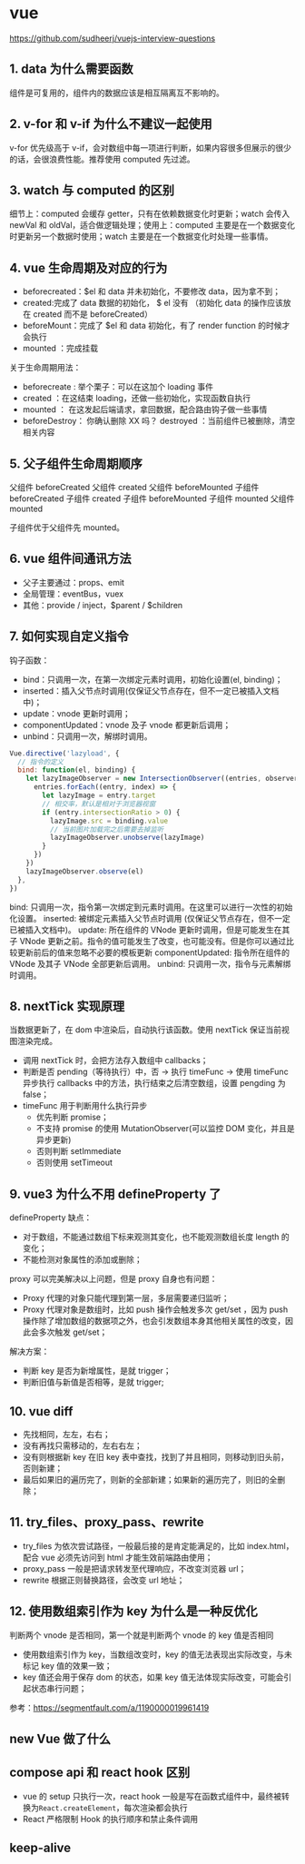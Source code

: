 # vue

https://github.com/sudheerj/vuejs-interview-questions

## 1. data 为什么需要函数

组件是可复用的，组件内的数据应该是相互隔离互不影响的。

## 2. v-for 和 v-if 为什么不建议一起使用

v-for 优先级高于 v-if，会对数组中每一项进行判断，如果内容很多但展示的很少的话，会很浪费性能。推荐使用 computed 先过滤。

## 3. watch 与 computed 的区别

细节上：computed 会缓存 getter，只有在依赖数据变化时更新；watch 会传入 newVal 和 oldVal，适合做逻辑处理；使用上：computed 主要是在一个数据变化时更新另一个数据时使用；watch 主要是在一个数据变化时处理一些事情。

## 4. vue 生命周期及对应的行为

- beforecreated：\$el 和 data 并未初始化，不要修改 data，因为拿不到；
- created:完成了 data 数据的初始化， \$ el 没有 （初始化 data 的操作应该放在 created 而不是 beforeCreated）
- beforeMount：完成了 \$el 和 data 初始化，有了 render function 的时候才会执行
- mounted ：完成挂载

关于生命周期用法：

- beforecreate : 举个栗子：可以在这加个 loading 事件
- created ：在这结束 loading，还做一些初始化，实现函数自执行
- mounted ： 在这发起后端请求，拿回数据，配合路由钩子做一些事情
- beforeDestroy： 你确认删除 XX 吗？ destroyed ：当前组件已被删除，清空相关内容

## 5. 父子组件生命周期顺序

父组件 beforeCreated 父组件 created 父组件 beforeMounted 子组件 beforeCreated 子组件 created 子组件 beforeMounted 子组件 mounted 父组件 mounted

子组件优于父组件先 mounted。

## 6. vue 组件间通讯方法

- 父子主要通过：props、emit
- 全局管理：eventBus，vuex
- 其他：provide / inject，$parent / $children

## 7. 如何实现自定义指令

钩子函数：

- bind：只调用一次，在第一次绑定元素时调用，初始化设置(el, binding)；
- inserted：插入父节点时调用(仅保证父节点存在，但不一定已被插入文档中)；
- update：vnode 更新时调用；
- componentUpdated：vnode 及子 vnode 都更新后调用；
- unbind：只调用一次，解绑时调用。

```javascript
Vue.directive('lazyload', {
  // 指令的定义
  bind: function(el, binding) {
    let lazyImageObserver = new IntersectionObserver((entries, observer) => {
      entries.forEach((entry, index) => {
        let lazyImage = entry.target
        // 相交率，默认是相对于浏览器视窗
        if (entry.intersectionRatio > 0) {
          lazyImage.src = binding.value
          // 当前图片加载完之后需要去掉监听
          lazyImageObserver.unobserve(lazyImage)
        }
      })
    })
    lazyImageObserver.observe(el)
  },
})
```

bind: 只调用一次，指令第一次绑定到元素时调用。在这里可以进行一次性的初始化设置。 inserted: 被绑定元素插入父节点时调用 (仅保证父节点存在，但不一定已被插入文档中)。 update: 所在组件的 VNode 更新时调用，但是可能发生在其子 VNode 更新之前。指令的值可能发生了改变，也可能没有。但是你可以通过比较更新前后的值来忽略不必要的模板更新 componentUpdated: 指令所在组件的 VNode 及其子 VNode 全部更新后调用。 unbind: 只调用一次，指令与元素解绑时调用。

## 8. nextTick 实现原理

当数据更新了，在 dom 中渲染后，自动执行该函数。使用 nextTick 保证当前视图渲染完成。

- 调用 nextTick 时，会把方法存入数组中 callbacks；
- 判断是否 pending（等待执行）中，否 -> 执行 timeFunc -> 使用 timeFunc 异步执行 callbacks 中的方法，执行结束之后清空数组，设置 pengding 为 false；
- timeFunc 用于判断用什么执行异步
  - 优先判断 promise；
  - 不支持 promise 的使用 MutationObserver(可以监控 DOM 变化，并且是异步更新)
  - 否则判断 setImmediate
  - 否则使用 setTimeout

## 9. vue3 为什么不用 defineProperty 了

defineProperty 缺点：

- 对于数组，不能通过数组下标来观测其变化，也不能观测数组长度 length 的变化；
- 不能检测对象属性的添加或删除；

proxy 可以完美解决以上问题，但是 proxy 自身也有问题：

- Proxy 代理的对象只能代理到第一层，多层需要递归监听；
- Proxy 代理对象是数组时，比如 push 操作会触发多次 get/set ，因为 push 操作除了增加数组的数据项之外，也会引发数组本身其他相关属性的改变，因此会多次触发 get/set；

解决方案：

- 判断 key 是否为新增属性，是就 trigger；
- 判断旧值与新值是否相等，是就 trigger;

## 10. vue diff

- 先找相同，左左，右右；
- 没有再找只需移动的，左右右左；
- 没有则根据新 key 在旧 key 表中查找，找到了并且相同，则移动到旧头前，否则新建；
- 最后如果旧的遍历完了，则新的全部新建；如果新的遍历完了，则旧的全删除；

## 11. try_files、proxy_pass、rewrite

- try_files 为依次尝试路径，一般最后接的是肯定能满足的，比如 index.html，配合 vue 必须先访问到 html 才能生效前端路由使用；
- proxy_pass 一般是把请求转发至代理响应，不改变浏览器 url；
- rewrite 根据正则替换路径，会改变 url 地址；

## 12. 使用数组索引作为 key 为什么是一种反优化

判断两个 vnode 是否相同，第一个就是判断两个 vnode 的 key 值是否相同

- 使用数组索引作为 key，当数组改变时，key 的值无法表现出实际改变，与未标记 key 值的效果一致；
- key 值还会用于保存 dom 的状态，如果 key 值无法体现实际改变，可能会引起状态串行问题；

参考：https://segmentfault.com/a/1190000019961419

## new Vue 做了什么

## compose api 和 react hook 区别

- vue 的 setup 只执行一次，react hook 一般是写在函数式组件中，最终被转换为`React.createElement`，每次渲染都会执行
- React 严格限制 Hook 的执行顺序和禁止条件调用

## keep-alive
